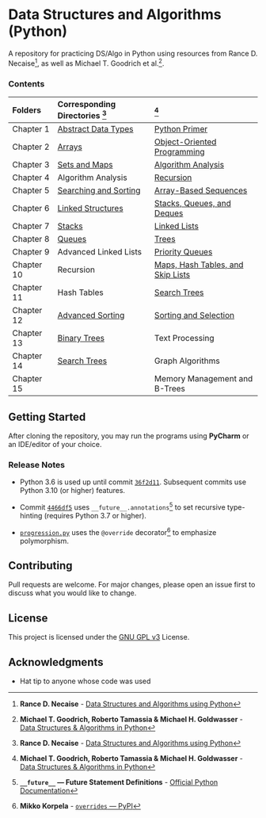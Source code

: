 # Data Structures and Algorithms (Python)

A repository for practicing DS/Algo in Python using resources from 
Rance D. Necaise<span title="Rance D. Necaise - Data Structures and Algorithms using Python">[^1]</span>,
as well as Michael T. Goodrich et al.<span title="Michael T. Goodrich, Roberto Tamassia & Michael H. Goldwasser - Data Structures & Algorithms in Python">[^2]</span>.

### Contents

| Folders    | Corresponding Directories            [^1]   | [^2]                                                    |
|:-----------|:--------------------------------------------|:--------------------------------------------------------|
| Chapter 1  | [Abstract Data Types](RDNecaise/Chapter1)   | [Python Primer](Goodrich/Chapter1)                      |
| Chapter 2  | [Arrays](RDNecaise/Chapter2)                | [Object-Oriented Programming](Goodrich/Chapter2)        |
| Chapter 3  | [Sets and Maps](RDNecaise/Chapter3)         | [Algorithm Analysis](Goodrich/Chapter3)                 |
| Chapter 4  | Algorithm Analysis                          | [Recursion](Goodrich/Chapter4)                          |
| Chapter 5  | [Searching and Sorting](RDNecaise/Chapter5) | [Array-Based Sequences](Goodrich/Chapter5)              |
| Chapter 6  | [Linked Structures](RDNecaise/Chapter6)     | [Stacks, Queues, and Deques](Goodrich/Chapter6)         |
| Chapter 7  | [Stacks](RDNecaise/Chapter7)                | [Linked Lists](Goodrich/Chapter7)                       |
| Chapter 8  | [Queues](RDNecaise/Chapter8)                | [Trees](Goodrich/Chapter8)                              |
| Chapter 9  | Advanced Linked Lists                       | [Priority Queues](Goodrich/Chapter9)                    |
| Chapter 10 | Recursion                                   | [Maps, Hash Tables, and Skip Lists](Goodrich/Chapter10) |
| Chapter 11 | Hash Tables                                 | [Search Trees](Goodrich/Chapter11)                      |
| Chapter 12 | [Advanced Sorting](RDNecaise/Chapter12)     | [Sorting and Selection](Goodrich/Chapter12)             |
| Chapter 13 | [Binary Trees](RDNecaise/Chapter13)         | Text Processing                                         |
| Chapter 14 | [Search Trees](RDNecaise/Chapter14)         | Graph Algorithms                                        |
| Chapter 15 |                                             | Memory Management and B-Trees                           |

## Getting Started

After cloning the repository, you may run the programs using **PyCharm** or an IDE/editor of your choice. 

### Release Notes

- Python 3.6 is used up until commit [`36f2d11`](https://github.com/awwalm/DSAlgoPy/commit/36f2d11). 
Subsequent commits use Python 3.10 (or higher) features.

- Commit [`4466df5`](https://github.com/awwalm/DSAlgoPy/commit/4466df5) uses 
<span title=" __future__ — Future Statement Definitions - Official Python Documentation">`__future__.annotations`[^3]</span> 
to set recursive type-hinting (requires Python 3.7 or higher).

- [`progression.py`](Goodrich/Chapter2/progression.py) uses the `@override` decorator[^4] to emphasize polymorphism.

## Contributing

Pull requests are welcome. For major changes, please open an issue first to discuss what you would like to change.

## License

This project is licensed under the [GNU GPL v3](https://choosealicense.com/licenses/gpl-3.0/) License.

## Acknowledgments

* Hat tip to anyone whose code was used

<!-- Footnotes -->

[^1]: **Rance D. Necaise** - [Data Structures and Algorithms using Python](
                            https://www.amazon.com/Data-Structures-Algorithms-Using-Python/dp/0470618299)

[^2]: **Michael T. Goodrich, Roberto Tamassia & Michael H. Goldwasser** - [Data Structures & Algorithms in Python](
                            https://www.wiley.com/en-us/Data+Structures+and+Algorithms+in+Python-p-9781118290279)

[^3]: **`__future__` — Future Statement Definitions** - [Official Python Documentation](
                            https://docs.python.org/3.11/library/__future__.html)

[^4]: **Mikko Korpela** - [`overrides` — PyPI](
                            https://pypi.org/project/overrides/)
